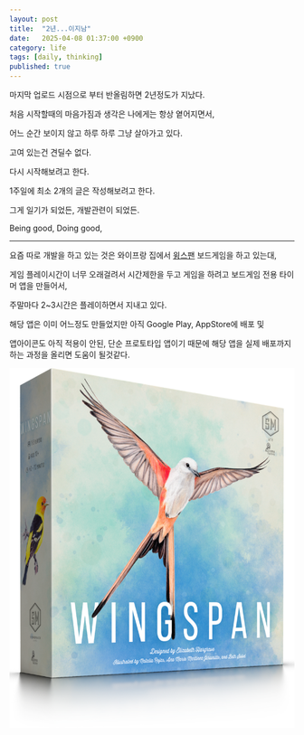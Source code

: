 ```yaml
---
layout: post
title:  "2년...이지남"
date:   2025-04-08 01:37:00 +0900
category: life
tags: [daily, thinking]
published: true
---
```


마지막 업로드 시점으로 부터 반올림하면 2년정도가 지났다.

처음 시작할때의 마음가짐과 생각은 나에게는 항상 옅어지면서,

어느 순간 보이지 않고 하루 하루 그냥 살아가고 있다.

고여 있는건 견딜수 없다.

다시 시작해보려고 한다.

1주일에 최소 2개의 글은 작성해보려고 한다.

그게 일기가 되었든, 개발관련이 되었든.

Being good, Doing good,

---

요즘 따로 개발을 하고 있는 것은 와이프랑 집에서 [윙스팬](https://namu.wiki/w/%EC%9C%99%EC%8A%A4%ED%8C%AC(%EA%B2%8C%EC%9E%84)) 보드게임을 하고 있는대,

게임 플레이시간이 너무 오래걸려서 시간제한을 두고 게임을 하려고 보드게임 전용 타이머 앱을 만들어서,

주말마다 2~3시간은 플레이하면서 지내고 있다.

해당 앱은 이미 어느정도 만들었지만 아직 Google Play, AppStore에 배포 및

앱아이콘도 아직 적용이 안된, 단순 프로토타입 앱이기 때문에 해당 앱을 실제 배포까지 하는 과정을 올리면 도움이 될것같다.

![윙스팬 이미지](/assets/images/2025/04/08/3d-wingspan.png)
